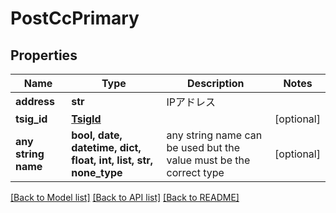 # PostCcPrimary


## Properties
Name | Type | Description | Notes
------------ | ------------- | ------------- | -------------
**address** | **str** | IPアドレス | 
**tsig_id** | [**TsigId**](TsigId.md) |  | [optional] 
**any string name** | **bool, date, datetime, dict, float, int, list, str, none_type** | any string name can be used but the value must be the correct type | [optional]

[[Back to Model list]](../README.md#documentation-for-models) [[Back to API list]](../README.md#documentation-for-api-endpoints) [[Back to README]](../README.md)


